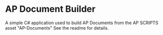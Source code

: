# AP Document Builder
 A simple C# application used to build AP Documents from the AP SCRIPTS asset "AP-Documents" See the readme for details.
